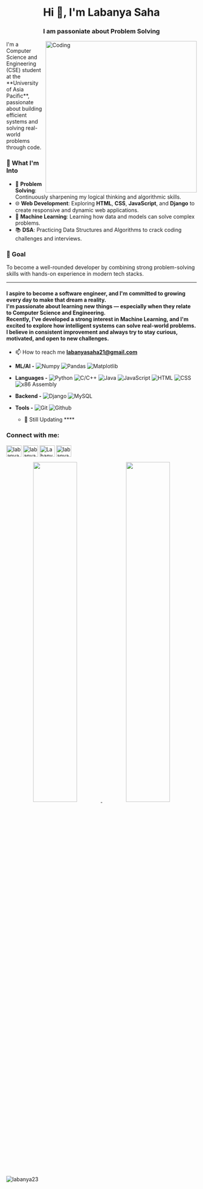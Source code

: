 <!--[![MasterHead](https://www.mtu.edu/cs/undergraduate/software/what/images/software-engineering-banner2400.jpg)-->
<h1 align="center">Hi 👋, I'm Labanya Saha</h1>
<h3 align="center">I am passoniate about Problem Solving</h3>
<!--<h2 align="center">Learn to try new thing.Still try to develop MYSELF;I have dream to become a SOFTWARE ENGINEER</h2>-->
<img align="right" alt="Coding" width="400" src="https://i.pinimg.com/originals/e7/26/c7/e726c74ac081eed50feee1433d12c998.gif">
<!--<h1 align="left"> I LOVE TO PROGRAMMING.STILL PACTICING IT</h1>
<h4 align="left">Problem Solver</h4>
-->
<!--h4 align="left">I am studying Computer Science and Engineering (CSE) at the University of Asia Pacific. I am interested in problem-solving and want to develop my logical skills.<br> Also, nowadays I have found an interest in HTML, CSS,Django,Machine Learning,DSA,JS</h4-->
I'm a Computer Science and Engineering (CSE) student at the **University of Asia Pacific**, passionate about building efficient systems and solving real-world problems through code.

### 🧠 What I'm Into
- 🚀 **Problem Solving**: Continuously sharpening my logical thinking and algorithmic skills.
- 🌐 **Web Development**: Exploring **HTML**, **CSS**, **JavaScript**, and **Django** to create responsive and dynamic web applications.
- 🤖 **Machine Learning**: Learning how data and models can solve complex problems.
- 📚 **DSA**: Practicing Data Structures and Algorithms to crack coding challenges and interviews.

### 🎯 Goal
To become a well-rounded developer by combining strong problem-solving skills with hands-on experience in modern tech stacks.

---

<!--p align="left"> <img src="https://komarev.com/ghpvc/?username=labanya23&label=Profile%20views&color=0e75b6&style=flat" alt="labanya23" /> </p-->
<!--<h4 align="left">I have a dream to become a software engineer.</h4>-->
<!--h4 align="left">I have a dream to become a software engineer.<br>I want to develop myself by following the path of my dreams.<br> I always try to learn new things, especially if it is related to the field of Computer Science and Engineering.</h4-->
<h4 align="left">
  I aspire to become a <strong>software engineer</strong>, and I'm committed to growing every day to make that dream a reality.<br>
  I'm passionate about learning new things — especially when they relate to <strong>Computer Science and Engineering</strong>.<br>
  Recently, I've developed a strong interest in <strong>Machine Learning</strong>, and I'm excited to explore how intelligent systems can solve real-world problems.<br>
  I believe in consistent improvement and always try to stay curious, motivated, and open to new challenges.
</h4>

<!--
<br> I want to develop myself by following the path of my dreams.<br> I always try to learn new things, especially if it is related to the field of Computer Science and Engineering.</h4>-->

<!--
<p align="left"> <a href="https://github.com/ryo-ma/github-profile-trophy"><img src="https://github-profile-trophy.vercel.app/?username=labanya23" alt="labanya23" /></a> </p>
-->
- 📫 How to reach me **labanyasaha21@gmail.com**

- **ML/AI -**
![Numpy](https://img.shields.io/static/v1?&message=Numpy&color=658cf0&logo=numpy&logoColor=FFFFFF&label=)
 ![Pandas](https://img.shields.io/static/v1?&message=Pandas&color=0a2c82&logo=pandas&logoColor=FFFFFF&label=)
 ![Matplotlib](https://img.shields.io/static/v1?&message=Matplotlib&color=0e5fa1&logo=plotly&logoColor=FF6F00&label=)
- **Languages -**
  ![Python](https://img.shields.io/static/v1?&message=Python&color=176587&logo=python&logoColor=f5f589&label=&)
![C/C++](https://img.shields.io/badge/C%2FC%2B%2B-00599C?style=flat&logo=c%2B%2B&logoColor=white)
 ![Java](https://img.shields.io/static/v1?&message=Java&color=c93618&logo=Java&label=)
![JavaScript](https://img.shields.io/static/v1?&message=JavaScript&color=000000&logo=javascript&label=)
![HTML](https://img.shields.io/badge/HTML5-E34F26?style=flat&logo=html5&logoColor=white)
 ![CSS](https://img.shields.io/badge/CSS-1572B6?style=flat&logo=css3&logoColor=white)
![x86 Assembly](https://img.shields.io/badge/x86%20Assembly-000000?style=flat&logo=assemblyscript&logoColor=white)
- **Backend -**
![Django](https://img.shields.io/static/v1?&message=Django&color=2c4a37&logo=Django&label=)
![MySQL](https://img.shields.io/static/v1?&message=MySQL&color=5699cc&logo=MySQL&logoColor=FFFFFF&label=)
- **Tools -**
![Git](https://img.shields.io/static/v1?&message=Git&color=F05032&logo=Git&logoColor=FFFFFF&label=)
![Github](https://img.shields.io/static/v1?&message=Github&color=000000&logo=github&logoColor=FFFFFF&label=)

  - 📄 Still Updating ****
<!--p align="left"
<a href="https://github.com/absmahi01">
 <!-- <img height="160em" src="https://github-readme-stats-eight-theta.vercel.app/api?username=absmahi01&show_icons=true&theme=algolia&include_all_commits=true&count_private=true"/>-->
  <!--img height="160em" src="https://github-readme-stats.vercel.app/api/top-langs?username=labanya23&show_icons=true&locale=en&layout=compact" alt="labanya23" />
  <!--<img height="160em" src="https://github-readme-stats-eight-theta.vercel.app/api/top-langs/?username=absmahi01&layout=compact&langs_count=8&theme=algolia"/>-->
  <!--img height="160em" src="https://github-readme-stats.vercel.app/api?username=labanya23&show_icons=true&locale=en" alt="labanya23" />
</a>
</p-->


  
<!--
- https://lightoj.com/user/21201059
- https://toph.co/u/user.5203
- https://www.beecrowd.com.br/judge/en/profile/614100
- https://www.linkedin.com/in/labanya-saha-60642127a/
- https://www.stopstalk.com/user/profile/labanya25
- https://www.hackerrank.com/profile/labanyasaha21
- https://atcoder.jp/users/labanya24
- https://open.kattis.com/users/labanya-saha
- https://www.stopstalk.com/user/profile/Labanya24
- https://leetcode.com/labanyasaha21/
-->

<h3 align="left">Connect with me:</h3>
<p align="left">
 <a href="https://www.linkedin.com/in/labanya-saha/" target="blank"><img align="center" src="https://raw.githubusercontent.com/rahuldkjain/github-profile-readme-generator/master/src/images/icons/Social/linked-in-alt.svg" alt="labanya-saha" height="30" width="40" /></a>
<a href="https://www.codechef.com/users/labanya23" target="blank"><img align="center" src="https://cdn.jsdelivr.net/npm/simple-icons@3.1.0/icons/codechef.svg" alt="labanya23" height="30" width="40" /></a>
  <!--
<a href="https://codeforces.com/profile/labanya22" target="blank"><img align="center" src="https://raw.githubusercontent.com/rahuldkjain/github-profile-readme-generator/master/src/images/icons/Social/codeforces.svg" alt="labanya22" height="30" width="40" /></a>
  -->
<a href="https://codeforces.com/profile/Labanya2001"target="blank"><img align="center" src="https://raw.githubusercontent.com/rahuldkjain/github-profile-readme-generator/master/src/images/icons/Social/codeforces.svg" alt="Labanya2001" height="30" width="40" /></a> 
  <!--
  <a href="https://www.codechef.com/users/labanyasaha91" target="blank"><img align="center" src="https://cdn.jsdelivr.net/npm/simple-icons@3.1.0/icons/codechef.svg" alt="labanyasahah91" height="30" width="40" /></a>
  -->
  <a href="https://leetcode.com/labanyasaha21/" target="blank"><img align="center" src="https://raw.githubusercontent.com/rahuldkjain/github-profile-readme-generator/master/src/images/icons/Social/leet-code.svg" alt="labanyasaha21" height="30" width="40" /></a>
</p>
<p align="center">
  <a href="https://github.com/absmahi01">
    <img width="48%" src="https://github-readme-stats.vercel.app/api?username=absmahi01&show_icons=true&theme=tokyonight&count_private=true" />
    <img width="48%" src="https://github-readme-stats.vercel.app/api/top-langs/?username=absmahi01&layout=compact&theme=tokyonight" />
  </a>
</p>


<!--h4 align="left">Languages and Tools:</h4-->
<!--
<p align="left"> <a href="https://www.w3schools.com/cpp/" target="_blank" rel="noreferrer"> <img src="https://raw.githubusercontent.com/devicons/devicon/master/icons/cplusplus/cplusplus-original.svg" alt="cplusplus" width="40" height="40"/> </a> <a href="https://www.java.com" target="_blank" rel="noreferrer"> <img src="https://raw.githubusercontent.com/devicons/devicon/master/icons/java/java-original.svg" alt="java" width="40" height="40"/> </a> <a href="https://www.python.org" target="_blank" rel="noreferrer"> <img src="https://raw.githubusercontent.com/devicons/devicon/master/icons/python/python-original.svg" alt="python" width="40" height="40"/> </a> </p-->

<!--p align="left"> <a href="https://www.w3schools.com/cpp/" target="_blank" rel="noreferrer"> <img src="https://raw.githubusercontent.com/devicons/devicon/master/icons/cplusplus/cplusplus-original.svg" alt="cplusplus" width="40" height="40"/> </a> <a href="https://www.cprogramming.com/" target="_blank" rel="noreferrer"> <img src="https://raw.githubusercontent.com/devicons/devicon/master/icons/c/c-original.svg" alt="c" width="40" height="40"/> </a> <a href="https://www.w3schools.com/css/" target="_blank" rel="noreferrer"> <img src="https://raw.githubusercontent.com/devicons/devicon/master/icons/css3/css3-original-wordmark.svg" alt="css3" width="40" height="40"/> </a> <a href="https://www.djangoproject.com/" target="_blank" rel="noreferrer"> <img src="https://cdn.worldvectorlogo.com/logos/django.svg" alt="django" width="40" height="40"/> </a> <a href="https://www.w3.org/html/" target="_blank" rel="noreferrer"> <img src="https://raw.githubusercontent.com/devicons/devicon/master/icons/html5/html5-original-wordmark.svg" alt="html5" width="40" height="40"/> </a> <a href="https://www.java.com" target="_blank" rel="noreferrer"> <img src="https://raw.githubusercontent.com/devicons/devicon/master/icons/java/java-original.svg" alt="java" width="40" height="40"/> </a> <a href="https://www.mysql.com/" target="_blank" rel="noreferrer"> <img src="https://raw.githubusercontent.com/devicons/devicon/master/icons/mysql/mysql-original-wordmark.svg" alt="mysql" width="40" height="40"/> </a> <a href="https://www.python.org" target="_blank" rel="noreferrer"> <img src="https://raw.githubusercontent.com/devicons/devicon/master/icons/python/python-original.svg" alt="python" width="40" height="40"/> </a> </p
-->

<!--<p><img align="left" src="https://github-readme-stats.vercel.app/api/top-langs?username=labanya23&show_icons=true&locale=en&layout=compact" alt="labanya23" /></p>-->
<!--

<p>&nbsp;<img align="center" src="https://github-readme-stats.vercel.app/api?username=labanya23&show_icons=true&locale=en" alt="labanya23" /></p>

-->



  


<p><img align="center" src="https://github-readme-streak-stats.herokuapp.com/?user=labanya23&" alt="labanya23" /></p>

